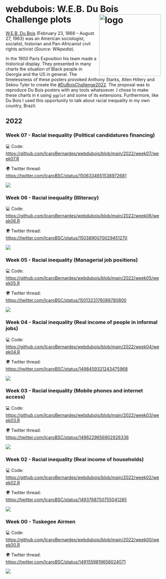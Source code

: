 # webdubois: W.E.B. Du Bois Challenge plots <img align="right" src="https://github.com/IcaroBernardes/webdubois/blob/main/portrait.jpg" alt="logo" width="200">

[W.E.B. Du Bois](https://en.wikipedia.org/wiki/W._E._B._Du_Bois) (February 23, 1868 – August 27, 1963) was an American sociologist, socialist, historian
and Pan-Africanist civil rights activist (*Source: Wikpedia*). 

In the 1900 Paris Exposition his team made a historical display. They presented in many charts the situation of Black people in Georgia and the US in general.
The timelessness of these posters provoked Anthony Starks, Allen Hillery and Sekou Tyler to create the
[#DuBoisChallenge2022](https://github.com/ajstarks/dubois-data-portraits/tree/master/challenge/2022). The proposal was to reproduce Du Bois posters with any tools
whatsoever. I chose to make these charts in `R` using `ggplot` and some of its extensions. Furthermore, like Du Bois I used this opportunity to talk about racial
inequality in my own country, Brazil.

## 2022
### Week 07 - Racial inequality (Political candidatures financing)
💻 Code: https://github.com/IcaroBernardes/webdubois/blob/main/2022/week07/week07.R

🌍 Twitter thread: https://twitter.com/IcaroBSC/status/1506334651538972681

![](https://github.com/IcaroBernardes/webdubois/blob/main/2022/week07/congress.png)

### Week 06 - Racial inequality (Illiteracy)
💻 Code: https://github.com/IcaroBernardes/webdubois/blob/main/2022/week06/week06.R

🌍 Twitter thread: https://twitter.com/IcaroBSC/status/1503890070029451270

![](https://github.com/IcaroBernardes/webdubois/blob/main/2022/week06/illiteracy.png)

### Week 05 - Racial inequality (Managerial job positions)
💻 Code: https://github.com/IcaroBernardes/webdubois/blob/main/2022/week05/week05.R

🌍 Twitter thread: https://twitter.com/IcaroBSC/status/1501323176088780800

![](https://github.com/IcaroBernardes/webdubois/blob/main/2022/week05/managers.png)

### Week 04 - Racial inequality (Real income of people in informal jobs)
💻 Code: https://github.com/IcaroBernardes/webdubois/blob/main/2022/week04/week04.R

🌍 Twitter thread: https://twitter.com/IcaroBSC/status/1498459321243475968

![](https://github.com/IcaroBernardes/webdubois/blob/main/2022/week04/incomes.png)

### Week 03 - Racial inequality (Mobile phones and internet access)
💻 Code: https://github.com/IcaroBernardes/webdubois/blob/main/2022/week03/week03.R

🌍 Twitter thread: https://twitter.com/IcaroBSC/status/1496229656902926336

![](https://github.com/IcaroBernardes/webdubois/blob/main/2022/week03/access.png)

### Week 02 - Racial inequality (Real income of households)
💻 Code: https://github.com/IcaroBernardes/webdubois/blob/main/2022/week02/week02.R

🌍 Twitter thread: https://twitter.com/IcaroBSC/status/1493768750755041285

![](https://github.com/IcaroBernardes/webdubois/blob/main/2022/week02/income.png)

### Week 00 - Tuskegee Airmen
💻 Code: https://github.com/IcaroBernardes/webdubois/blob/main/2022/week00/week00.R

🌍 Twitter thread: https://twitter.com/IcaroBSC/status/1491559819656024071

![](https://github.com/IcaroBernardes/webdubois/blob/main/2022/week00/strikes.png)
